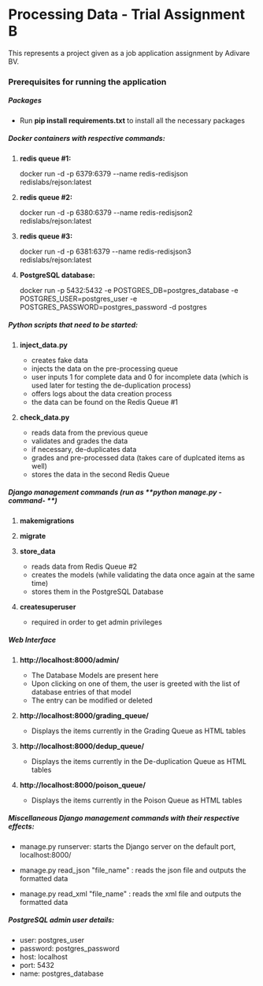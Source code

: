 # Processing Data - Trial Assignment B

This represents a project given as a job application assignment by Adivare BV.

### Prerequisites for running the application

##### Packages
- Run **pip install requirements.txt** to install all the necessary packages

##### Docker containers with respective commands:

1. **redis queue #1:** 

    docker run -d -p 6379:6379 --name redis-redisjson redislabs/rejson:latest

2. **redis queue #2:**

    docker run -d -p 6380:6379 --name redis-redisjson2 redislabs/rejson:latest

3. **redis queue #3:**

    docker run -d -p 6381:6379 --name redis-redisjson3 redislabs/rejson:latest

3. **PostgreSQL database:** 

    docker run -p 5432:5432 -e POSTGRES_DB=postgres_database -e POSTGRES_USER=postgres_user -e POSTGRES_PASSWORD=postgres_password -d postgres

##### Python scripts that need to be started:

1. **inject_data.py**
    - creates fake data
    - injects the data on the pre-processing queue
    - user inputs 1 for complete data and 0 for incomplete data (which is used later
     for testing the de-duplication process)
    - offers logs about the data creation process
    - the data can be found on the Redis Queue #1

2. **check_data.py**
    - reads data from the previous queue
    - validates and grades the data
    - if necessary, de-duplicates data
    - grades and pre-processed data (takes care of duplcated items as well)
    - stores the data in the second Redis Queue
    
##### Django management commands (run as **python manage.py -command- **)

1.  **makemigrations**

2.  **migrate**

3.  **store_data**
    - reads data from Redis Queue #2
    - creates the models (while validating the data once again at the same time)
    - stores them in the PostgreSQL Database

4. **createsuperuser**
    - required in order to get admin privileges

##### Web Interface

1. **http://localhost:8000/admin/**
    - The Database Models are present here
    - Upon clicking on one of them, the user is greeted with the list of database entries of that model
    - The entry can be modified or deleted

2. **http://localhost:8000/grading_queue/**
    - Displays the items currently in the Grading Queue as HTML tables

3. **http://localhost:8000/dedup_queue/**
    - Displays the items currently in the De-duplication Queue as HTML tables

4. **http://localhost:8000/poison_queue/**
    - Displays the items currently in the Poison Queue as HTML tables

##### Miscellaneous Django management commands with their respective effects:

* manage.py runserver: starts the Django server on the default port, localhost:8000/

* manage.py read_json "file_name" : reads the json file and outputs the formatted data 

* manage.py read_xml "file_name" : reads the xml file and outputs the formatted data 


##### PostgreSQL admin user details:
* user: postgres_user
* password: postgres_password
* host: localhost
* port: 5432
* name: postgres_database
